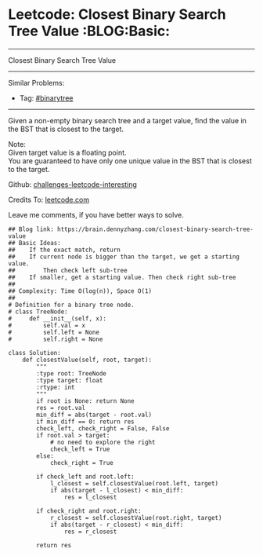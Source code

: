 # Leetcode: Closest Binary Search Tree Value     :BLOG:Basic:


---

Closest Binary Search Tree Value  

---

Similar Problems:  
-   Tag: [#binarytree](https://brain.dennyzhang.com/tag/binarytree)

---

Given a non-empty binary search tree and a target value, find the value in the BST that is closest to the target.  

Note:  
Given target value is a floating point.  
You are guaranteed to have only one unique value in the BST that is closest to the target.  

Github: [challenges-leetcode-interesting](https://github.com/DennyZhang/challenges-leetcode-interesting/tree/master/closest-binary-search-tree-value)  

Credits To: [leetcode.com](https://leetcode.com/problems/closest-binary-search-tree-value/description/)  

Leave me comments, if you have better ways to solve.  

    ## Blog link: https://brain.dennyzhang.com/closest-binary-search-tree-value
    ## Basic Ideas:
    ##    If the exact match, return
    ##    If current node is bigger than the target, we get a starting value.
    ##        Then check left sub-tree
    ##    If smaller, get a starting value. Then check right sub-tree
    ##
    ## Complexity: Time O(log(n)), Space O(1)
    ##
    # Definition for a binary tree node.
    # class TreeNode:
    #     def __init__(self, x):
    #         self.val = x
    #         self.left = None
    #         self.right = None
    
    class Solution:
        def closestValue(self, root, target):
            """
            :type root: TreeNode
            :type target: float
            :rtype: int
            """
            if root is None: return None
            res = root.val
            min_diff = abs(target - root.val)
            if min_diff == 0: return res
            check_left, check_right = False, False
            if root.val > target:
                # no need to explore the right
                check_left = True
            else:
                check_right = True
    
            if check_left and root.left:
                l_closest = self.closestValue(root.left, target)
                if abs(target - l_closest) < min_diff:
                    res = l_closest
    
            if check_right and root.right:
                r_closest = self.closestValue(root.right, target)
                if abs(target - r_closest) < min_diff:
                    res = r_closest
    
            return res